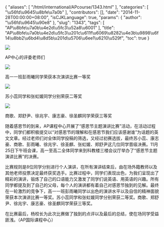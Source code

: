 {
    "aliases": [
        "/html/international/APcourse/1343.html"
    ],
    "categories": [
        "\u56fd\u9645\u8bfe\u7a0b"
    ],
    "contributors": [],
    "date": "2014-11-28T00:00:00+08:00",
    "isCJKLanguage": true,
    "params": {
        "author": "\u56fd\u9645\u90e8"
    },
    "slug": "1343",
    "tags": [
        "AP\u8bfe\u7a0b\u4e2d\u5fc3\u52a8\u6001"
    ],
    "title": "AP\u8bfe\u7a0b\u4e2d\u5fc3\u201c\u611f\u6069\u8282\u4e3b\u9898\u6f14\u8bb2\u6bd4\u8d5b\u201d\u5706\u6ee1\u6210\u529f",
    "toc": true
}

![](https://cdn.tfls.online/mirror/full/03c66421e435d0e9482481432c38ade56ca58e15.jpg)




AP中心的评委老师们




![](https://cdn.tfls.online/mirror/full/aaeb64034c55952a87abb5944252b272e196f3d5.jpg)




高一一班彭雨曦同学荣获本次演讲比赛一等奖




![](https://cdn.tfls.online/mirror/full/692c740ad43ce0fdb58cd512e2652781214dbb6f.jpg)




苏小蕊同学和张虹媛同学分别荣获二等奖




![](https://cdn.tfls.online/mirror/full/5b7b0b75439780f1b1a55ebac2c9ed91608447ec.jpg)




商歌、郑舒尹、徐兆宇、康志豪、徐圣麒同学荣获三等奖




  





随着感恩节的到来，AP课程中心开展了“感恩节主题演讲比赛”活动，在活动过程中，同学们都积极提交以“对感恩节的理解和在感恩节我们应该感谢谁”为话题的英文文章。经过老师们对全体同学投稿的筛选，又经过初赛选拔，最终苏小蕊、康志豪、商歌、彭雨曦、徐兆宇、徐圣麒、张虹媛、郑舒尹这几位同学晋级决赛。11月25日下午班会课，高一至高二全体同学来到科教楼三楼会议厅举办了“感恩节主题演讲比赛”的决赛。




比赛规则是8位同学分别进行个人演讲，在所有演讲结束后，由在场外籍教师以及其他老师投票决定最终获奖选手。比赛过程中，同学们表现出色，为我们呈现出了精彩的演讲，锻炼了自己的口语能力又激发了同学们说英语、用英语的兴趣。所有同学都提及到了自己的父母，每个人的演讲都有着自己对感恩节独到的见解。最终在一轮激烈的竞争下，高一一班彭雨曦同学以出色的演讲水平以及自信的精神面貌荣获本次演讲比赛一等奖。苏小蕊同学和张虹媛同学分别荣获二等奖。商歌、郑舒尹、徐兆宇、康志豪、徐圣麒同学荣获三等奖。




在比赛最后，杨校长为此次比赛做了独到的点评以及最后的总结，使在场同学受益匪浅。（AP国际课程中心）




  





  



